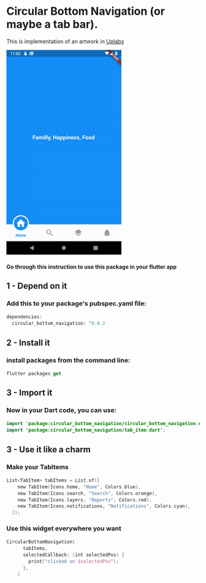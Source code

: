 # Circular Bottom Navigation (or maybe a tab bar).

This is implementation of an artwork in [Uplabs](https://www.uplabs.com/posts/bottom-tab)

<img src="./repo_files/images/demo.gif" width="300">

#### Go through this instruction to use this package in your flutter app

## 1 - Depend on it

### Add this to your package's pubspec.yaml file:

```kotlin
dependencies:
  circular_bottom_navigation: ^0.0.2
```

## 2 - Install it

### install packages from the command line:
```kotlin
flutter packages get
```

## 3 - Import it
### Now in your Dart code, you can use:
```kotlin
import 'package:circular_bottom_navigation/circular_bottom_navigation.dart';
import 'package:circular_bottom_navigation/tab_item.dart';
```

## 3 - Use it like a charm
### Make your TabItems
```kotlin
List<TabItem> tabItems = List.of([
    new TabItem(Icons.home, "Home", Colors.blue),
    new TabItem(Icons.search, "Search", Colors.orange),
    new TabItem(Icons.layers, "Reports", Colors.red),
    new TabItem(Icons.notifications, "Notifications", Colors.cyan),
  ]);
```

### Use this widget everywhere you want
```kotlin
CircularBottomNavigation(
      tabItems,
      selectedCallback: (int selectedPos) {
        print("clicked on $selectedPos");
      },
    )
```